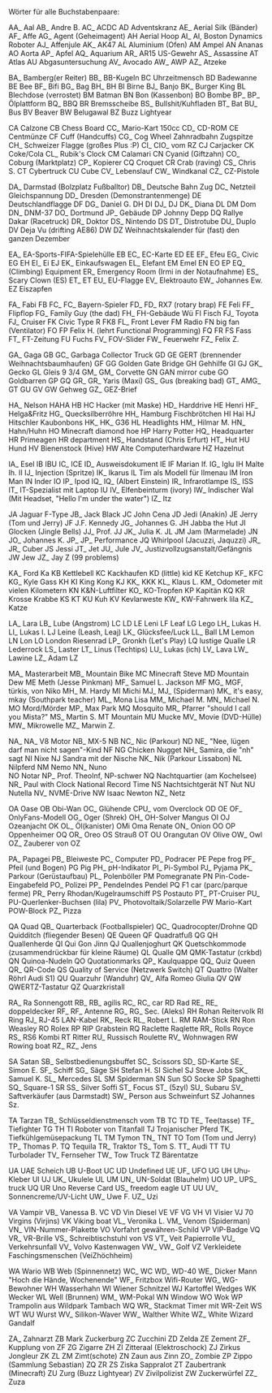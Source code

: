 Wörter für alle Buchstabenpaare:

AA_ Aal
AB_ Andre B.
AC_ ACDC
AD Adventskranz
AE_ Aerial Silk (Bänder)
AF_ Affe
AG_ Agent (Geheimagent)
AH Aerial Hoop
AI_ AI, Boston Dynamics Roboter
AJ_ Affenjule
AK_ AK47
AL Aluminium (Ofen)
AM Ampel
AN Ananas
AO Aorta
AP_ Apfel
AQ_ Aquarium
AR_ AR15 US-Gewehr
AS_ Assassine
AT Atlas
AU Abgasuntersuchung
AV_ Avocado
AW_ AWP
AZ_ Atzeke

BA_ Bamberg(er Reiter)
BB_ BB-Kugeln
BC Uhrzeitmensch
BD Badewanne
BE Bee
BF_ Bifi
BG_ Bag
BH_ BH
BI Birne
BJ_ Banjo
BK_ Burger King
BL Blechdose (verrostet)
BM Batman
BN Bon (Kassenbon)
BO Bombe
BP_ BP_ Ölplattform
BQ_ BBQ
BR Bremsscheibe
BS_ Bullshit/Kuhfladen
BT_ Bat
BU_ Bus
BV Beaver
BW Belugawal
BZ Buzz Lightyear

CA Calzone
CB Chess Board
CC_ Mario-Kart 150cc
CD_ CD-ROM
CE Centmünze
CF Cuff (Handcuffs)
CG_ Cog Wheel Zahnradbahn Zugspitze
CH_ Schweizer Flagge (großes Plus :P)
CI_ CIO_ vom RZ
CJ Carjacker
CK Coke/Cola
CL_ Rubik's Clock
CM Calamari
CN Cyanid (Giftzahn)
CO_ Coburg (Marktplatz)
CP_ Kopierer
CQ Croquet
CR Crab (raving)
CS_ Chris S.
CT Cybertruck
CU Cube
CV_ Lebenslauf
CW_ Windkanal
CZ_ CZ-Pistole

DA_ Darmstad (Bolzplatz Fußballtor)
DB_ Deutsche Bahn Zug
DC_ Netzteil Gleichspannung
DD_ Dresden (Demonstrantenmenge)
DE Deutschlandflagge
DF
DG_ Daniel G.
DH
DI
DJ_ DJ
DK_ Diana
DL
DM Dom
DN_ DNM-37
DO_ Dortmund JP_ Gebäude
DP Johnny Depp
DQ Rallye Dakar (Racetruck)
DR_ Doktor
DS_ Nintendo DS
DT_ Distrotube
DU_ Duplo
DV Deja Vu (drifting AE86)
DW
DZ Weihnachtskalender für (fast) den ganzen Dezember

EA_ EA-Sports-FIFA-Spielehülle
EB
EC_ EC-Karte
ED
EE
EF_ Efeu
EG_ Civic EG
EH
EI_ Ei
EJ
EK_ Einkaufswagen
EL_ Elefant
EM Emel
EN
EO
EP
EQ_ (Climbing) Equipment
ER_ Emergency Room (Irmi in der Notaufnahme)
ES_ Scary Clown (ES)
ET_ ET
EU_ EU-Flagge
EV_ Elektroauto
EW_ Johannes Ew.
EZ Eiszapfen

FA_ Fabi
FB
FC_ FC_ Bayern-Spieler
FD_ FD_ RX7 (rotary brap)
FE Feli
FF_ Flipflop
FG_ Family Guy (the dad)
FH_ FH-Gebäude Wü
FI Fisch
FJ_ Toyota FJ_ Cruiser
FK Civic Type R FK8
FL_ Front Lever
FM Radio
FN big fan (Ventilator)
FO
FP Felix H. (lehrt Functional Programming)
FQ
FR
FS Fass
FT_ FT-Zeitung
FU Fuchs
FV_ FOV-Slider
FW_ Feuerwehr
FZ_ Felix Z.

GA_ Gaga
GB
GC_ Garbaga Collector Truck
GD
GE GERT (brennender Weihnachtsbaumhaufen)
GF
GG Golden Gate Bridge
GH Gehhilfe
GI
GJ
GK_ Gecko
GL Gleis 9 3/4
GM_ GM_ Corvette
GN GAN mirror cube
GO Goldbarren
GP
GQ
GR_ GR_ Yaris (Maxi)
GS_ Gus (breaking bad)
GT_ AMG_ GT
GU
GV
GW Gehweg
GZ_ GEZ-Brief

HA_ Nelson HAHA
HB
HC Hacker (mit Maske)
HD_ Harddrive
HE Henri
HF_ Helga&Fritz
HG_ Quecksilberröhre
HH_ Hamburg Fischbrötchen
HI Hai
HJ Hitschler Kaubonbons
HK_ HK_ G36
HL Headlights
HM_ Hilmar M.
HN_ Hahn/Huhn
HO Minecraft diamond hoe
HP Harry Potter
HQ_ Headquarter
HR Primeagen HR department
HS_ Handstand (Chris Erfurt)
HT_ Hut
HU Hund
HV Bienenstock (Hive)
HW Alte Computerhardware
HZ Hazelnut

IA_ Esel
IB IBU
IC_ ICE
ID_ Ausweisdokument
IE
IF Marian If.
IG_ Iglu
IH Malte Ih.
II
IJ_ Injection (Spritze)
IK_ Ikarus
IL Tim als Modell für Ilmenau
IM Iron Man
IN Inder
IO
IP_ Ipod
IQ_ IQ_ (Albert Einstein)
IR_ Infrarotlampe
IS_ ISS
IT_ IT-Spezialist mit Laptop
IU
IV_ Elfenbeinturm (ivory)
IW_ Indischer Wal (Mit Headset, "Hello I'm under the water")
IZ_ Itz

JA Jaguar F-Type
JB_ Jack Black
JC John Cena
JD Jedi (Anakin)
JE Jerry (Tom und Jerry)
JF J.F. Kennedy
JG_ Johannes G.
JH Jabba the Hut
JI Glocken (Jingle Bells)
JJ_ Prof. JJ
JK_ Julia K.
JL
JM Jam (Marmelade)
JN
JO_ Johannes K.
JP_ JP_ Performance
JQ Whirlpool (Jacuzzi, Jaquzzi)
JR_ JR_ Cuber
JS Jessi
JT_ Jet
JU_ Jule
JV_ Justizvollzugsanstalt/Gefängnis
JW Jew
JZ_ Jay Z (99 problems)

KA_ Ford Ka
KB Kettlebell
KC Kackhaufen
KD (little) kid
KE Ketchup
KF_ KFC
KG_ Kyle Gass
KH
KI King Kong
KJ
KK_ KKK
KL_ Klaus L.
KM_ Odometer mit vielen Kilometern
KN K&N-Luftfilter
KO_ KO-Tropfen
KP Kapitän
KQ
KR Krosse Krabbe
KS
KT
KU Kuh
KV Kevlarweste
KW_ KW-Fahrwerk lila
KZ_ Katze

LA_ Lara
LB_ Lube (Angstrom)
LC
LD
LE Leni
LF Leaf
LG Lego
LH_ Lukas H.
LI_ Lukas I.
LJ Leine (Leash, Leaj)
LK_ Glücksfee/Luck
LL_ Ball
LM Lemon
LN Lon
LO London Riesenrad
LP_ Gronkh (Let's Play)
LQ lustige Qualle
LR Lederrock
LS_ Laster
LT_ Linus (Techtips)
LU_ Lukas (ich)
LV_ Lava
LW_ Lawine
LZ_ Adam LZ

MA_ Masterarbeit
MB_ Mountain Bike
MC Minecraft Steve
MD Mountain Dew
ME Meth (Jesse Pinkman)
MF_ Samuel L. Jackson MF
MG_ MGF, türkis, von Niko
MH_ M. Hardy
MI Michi
MJ_ MJ_ (Spiderman)
MK_ it's easy, mkay (Southpark teacher)
ML_ Mona Lisa
MM_ Michael M.
MN_ Michael N.
MO Mord/Mörder
MP_ Max Park
MQ Mosquito
MR_ Pfarrer "should I call you Mista?"
MS_ Martin S.
MT Mountain
MU Mucke
MV_ Movie (DVD-Hülle)
MW_ Mikrowelle
MZ_ Marwin Z.

NA_ NA_ V8 Motor
NB_ MX-5 NB
NC_ Nic (Parkour)
ND
NE_ "Nee, lügen darf man nicht sagen"-Kind
NF
NG Chicken Nugget
NH_ Samira, die "nh" sagt
NI Nixe
NJ Sandra mit der Nische
NK_ Nik (Parkour Lissabon)
NL Nilpferd
NM Nemo
NN_ Nuno  
NO Notar
NP_ Prof. TheoInf, NP-schwer
NQ Nachtquartier (am Kochelsee)
NR_ Paul with Clock National Record Time
NS Nachtsichtgerät
NT Nut
NU Nutella
NV_ NVME-Drive
NW Isaac Newton
NZ_ Netz

OA Oase
OB Obi-Wan
OC_ Glühende CPU_ vom Overclock
OD
OE
OF_ OnlyFans-Modell
OG_ Oger (Shrek)
OH_ OH-Solver Mangus
OI
OJ Ozeanjacht
OK
OL_ Öl(kanister)
OMi  Oma Renate
ON_ Onion
OO
OP Oppenheimer
OQ
OR_ Oreo
OS Strauß
OT
OU Orangutan
OV Olive
OW_ Owl
OZ_ Zauberer von OZ

PA_ Papagei
PB_ Bleiweste
PC_ Computer
PD_ Podracer
PE Pepe frog
PF_ Pfeil (und Bogen)
PG Pig
PH_ pH-Indikator
PI_ Pi-Symbol
PJ_ Pyjama
PK_ Parkour (Gerüstaufbau)
PL_ Polenböller
PM Pomegranate
PN Pin-Code-Eingabefeld
PO_ Polizei
PP_ Pendelndes Pendel
PQ F1 car (parc/parque ferme)
PR_ Perry Rhodan/Kugelraumschiff
PS Postauto
PT_ PT-Cruiser
PU_ PU-Querlenker-Buchsen (lila)
PV_ Photovoltaik/Solarzelle
PW Mario-Kart POW-Block
PZ_ Pizza

QA Quad
QB_ Quarterback (Footballspieler)
QC_ Quadrocopter/Drohne
QD Quidditch (fliegender Besen)
QE Queen
QF Quadratfuß
QG
QH Quallenherde
QI Qui Gon Jinn
QJ Quallenjoghurt
QK Quetschkommode (zusammendrückbar für kleine Räume)
QL Qualle
QM QMK-Tastatur (crkbd)
QN Quinoa-Nudeln
QO Quotationmarks
QP_ Kaulquappe
QQ_ Quiz Queen
QR_ QR-Code
QS Quality of Service (Netzwerk Switch)
QT Quattro (Walter Röhrl Audi S1)
QU Quarzuhr (Wanduhr)
QV_ Alfa Romeo Giulia QV
QW QWERTZ-Tastatur
QZ Quarzkristall

RA_ Ra Sonnengott
RB_ RB_ agilis
RC_ RC_ car
RD Rad
RE_ RE_ doppeldecker
RF_ RF_ Antenne
RG_ RG_ Sec. (Aleks)
RH Rohan Reitervolk
RI Ring
RJ_ RJ-45 LAN-Kabel
RK_ Reck
RL_ Robert L.
RM RAM-Stick
RN Ron Weasley
RO Rolex
RP RIP Grabstein
RQ Raclette Raqlette
RR_ Rolls Royce
RS_ RS6 Kombi
RT Ritter
RU_ Russisch Roulette
RV_ Wohnwagen
RW Rowing boat
RZ_ RZ_ Jens

SA Satan
SB_ Selbstbedienungsbuffet
SC_ Scissors
SD_ SD-Karte
SE_ Simon E.
SF_ Schiff
SG_ Säge
SH Stefan H.
SI Sichel
SJ Steve Jobs
SK_ Samuel K.
SL_ Mercedes SL
SM Spiderman
SN Sun
SO Socke
SP Spaghetti
SQ_ Square-1
SR
SS_ Silver Soffi
ST_ Focus ST_ (5zyl)
SU_ Subaru
SV_ Saftverkäufer (aus Darmstadt)
SW_ Person aus Schweinfurt
SZ Johannes Sz.

TA Tarzan
TB_ Schlüsseldienstmensch vom TB
TC
TD
TE_ Tee(tasse)
TF_ Tiefighter
TG
TH
TI Roboter von Titanfall
TJ Trojanischer Pferd
TK_ Tiefkühlgemüsepackung
TL
TM Tymon
TN_ TNT
TO Tom (Tom und Jerry)
TP_ Thomas P.
TQ Tequila
TR_ Traktor
TS_ Tom S.
TT_ Audi TT
TU Turbolader
TV_ Fernseher
TW_ Tow Truck
TZ Bärentatze

UA UAE Scheich
UB U-Boot
UC
UD Undefined
UE
UF_ UFO
UG
UH Uhu-Kleber
UI
UJ
UK_ Ukulele
UL
UM
UN_ UN-Soldat (Blauhelm)
UO
UP_ UPS_ truck
UQ
UR Uno Reverse Card
US_ freedom eagle
UT
UU
UV_ Sonnencreme/UV-Licht
UW_ Uwe F.
UZ_ Uzi

VA Vampir
VB_ Vanessa B.
VC
VD Vin Diesel
VE
VF
VG
VH
VI Visier
VJ 70 Virgins (Virjins)
VK Viking boat
VL_ Veronika L.
VM_ Venom (Spiderman)
VN_ VIN-Nummer-Plakette
VO Vorfahrt gewähren-Schild
VP VIP-Badge
VQ
VR_ VR-Brille
VS_ Schreibtischstuhl von VS
VT_ Veit Papierrolle
VU_ Verkehrsunfall
VV_ Volvo Kastenwagen
VW_ VW_ Golf
VZ Verkleidete Faschingsmenschen (VeiZhöchheim)

WA Wario
WB Web (Spinnennetz)
WC_ WC
WD_ WD-40
WE_ Dicker Mann "Hoch die Hände, Wochenende"
WF_ Fritzbox Wifi-Router
WG_ WG-Bewohner
WH Wasserhahn
WI Wiener Schnitzel
WJ Kartoffel Wedges
WK Wecker 
WL Well (Brunnen)
WM_ WM-Pokal
WN Window
WO Wok
WP Trampolin aus Wildpark Tambach
WQ
WR_ Stackmat Timer mit WR-Zeit
WS
WT
WU Wurst
WV_ Silikon-Waver
WW_ Walther White
WZ_ White Wizard Gandalf

ZA_ Zahnarzt
ZB Mark Zuckerburg
ZC Zucchini
ZD Zelda
ZE Zement
ZF_ Kupplung von ZF
ZG Zigarre
ZH
ZI Zitteraal (Elektroschock)
ZJ Zirkus Jongleur
ZK
ZL
ZM Zimt(schote)
ZN Zaun aus Zinn
ZO_ Zombie
ZP Zippo (Sammlung Sebastian)
ZQ
ZR
ZS Ziska Sappralot
ZT Zaubertrank (Minecraft)
ZU Zurg (Buzz Lightyear)
ZV Zivilpolizist
ZW Zuckerwürfel
ZZ_ Zuza